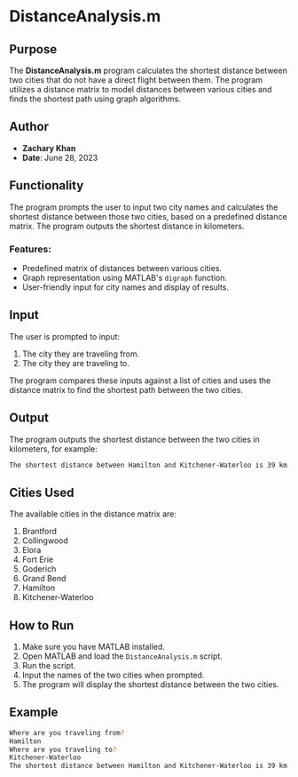 # DistanceAnalysis.m

## Purpose
The **DistanceAnalysis.m** program calculates the shortest distance between two cities that do not have a direct flight between them. The program utilizes a distance matrix to model distances between various cities and finds the shortest path using graph algorithms.

## Author
- **Zachary Khan**
- **Date**: June 28, 2023

## Functionality
The program prompts the user to input two city names and calculates the shortest distance between those two cities, based on a predefined distance matrix. The program outputs the shortest distance in kilometers.

### Features:
- Predefined matrix of distances between various cities.
- Graph representation using MATLAB's `digraph` function.
- User-friendly input for city names and display of results.

## Input
The user is prompted to input:
1. The city they are traveling from.
2. The city they are traveling to.

The program compares these inputs against a list of cities and uses the distance matrix to find the shortest path between the two cities.

## Output
The program outputs the shortest distance between the two cities in kilometers, for example:
```bash
The shortest distance between Hamilton and Kitchener-Waterloo is 39 km.
```

## Cities Used
The available cities in the distance matrix are:
1. Brantford
2. Collingwood
3. Elora
4. Fort Erie
5. Goderich
6. Grand Bend
7. Hamilton
8. Kitchener-Waterloo

## How to Run
1. Make sure you have MATLAB installed.
2. Open MATLAB and load the `DistanceAnalysis.m` script.
3. Run the script.
4. Input the names of the two cities when prompted.
5. The program will display the shortest distance between the two cities.

## Example
```bash
Where are you traveling from? 
Hamilton 
Where are you traveling to? 
Kitchener-Waterloo 
The shortest distance between Hamilton and Kitchener-Waterloo is 39 km.
```

